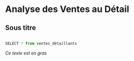 # Analyse des Ventes au Détail

## Sous titre 

```python

SELECT * from ventes_détaillants

```

*Ce texte est en gras*
